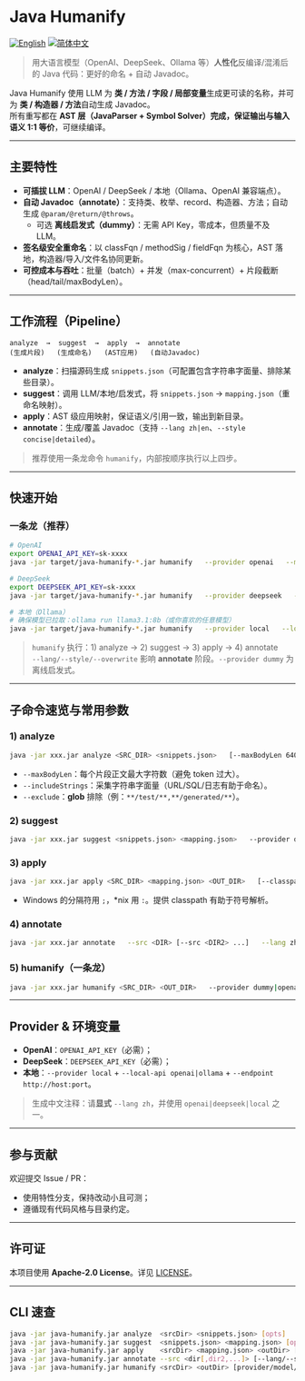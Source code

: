 # Java Humanify 
[![English](https://img.shields.io/badge/README-English-blue)](./README.md)
[![简体中文](https://img.shields.io/badge/README-简体中文-brightgreen)](./README_zh.md)
> 用大语言模型（OpenAI、DeepSeek、Ollama 等）**人性化**反编译/混淆后的 Java 代码：更好的命名 + 自动 Javadoc。

Java Humanify 使用 LLM 为 **类 / 方法 / 字段 / 局部变量**生成更可读的名称，并可为 **类 / 构造器 / 方法**自动生成 Javadoc。  
所有重写都在 **AST 层（JavaParser + Symbol Solver）**完成，保证输出与输入**语义 1:1 等价**，可继续编译。

---

## 主要特性

- **可插拔 LLM**：OpenAI / DeepSeek / 本地（Ollama、OpenAI 兼容端点）。
- **自动 Javadoc（annotate）**：支持类、枚举、record、构造器、方法；自动生成 `@param/@return/@throws`。  
  - 可选 **离线启发式（dummy）**：无需 API Key，零成本，但质量不及 LLM。
- **签名级安全重命名**：以 classFqn / methodSig / fieldFqn 为核心，AST 落地，构造器/导入/文件名协同更新。
- **可控成本与吞吐**：批量（batch）+ 并发（max-concurrent）+ 片段截断（head/tail/maxBodyLen）。

---

## 工作流程（Pipeline）

```
analyze  →  suggest  →  apply  →  annotate
(生成片段)   (生成命名)   (AST应用)   (自动Javadoc)
```

- **analyze**：扫描源码生成 `snippets.json`（可配置包含字符串字面量、排除某些目录）。
- **suggest**：调用 LLM/本地/启发式，将 `snippets.json` → `mapping.json`（重命名映射）。
- **apply**：AST 级应用映射，保证语义/引用一致，输出到新目录。
- **annotate**：生成/覆盖 Javadoc（支持 `--lang zh|en`、`--style concise|detailed`）。

> 推荐使用一条龙命令 `humanify`，内部按顺序执行以上四步。

---

## 快速开始

### 一条龙（推荐）
```bash
# OpenAI
export OPENAI_API_KEY=sk-xxxx
java -jar target/java-humanify-*.jar humanify   --provider openai   --model gpt-4o-mini   --lang zh   samples/src samples/out
```

```bash
# DeepSeek
export DEEPSEEK_API_KEY=sk-xxxx
java -jar target/java-humanify-*.jar humanify   --provider deepseek   --model deepseek-chat   --lang zh   samples/src samples/out
```

```bash
# 本地（Ollama）
# 确保模型已拉取：ollama run llama3.1:8b（或你喜欢的任意模型）
java -jar target/java-humanify-*.jar humanify   --provider local   --local-api ollama   --endpoint http://localhost:11434   --model llama3.1:8b   --lang zh   samples/src samples/out
```

> `humanify` 执行：1) analyze → 2) suggest → 3) apply → 4) annotate  
> `--lang/--style/--overwrite` 影响 **annotate** 阶段。`--provider dummy` 为离线启发式。

---

## 子命令速览与常用参数

### 1) analyze
```bash
java -jar xxx.jar analyze <SRC_DIR> <snippets.json>   [--maxBodyLen 6400]   [--includeStrings true|false]   [--include-ctors true|false]   [--include-class true|false]   [--exclude <glob1,glob2,...>]
```
- `--maxBodyLen`：每个片段正文最大字符数（避免 token 过大）。  
- `--includeStrings`：采集字符串字面量（URL/SQL/日志有助于命名）。  
- `--exclude`：**glob** 排除（例：`**/test/**,**/generated/**`）。

### 2) suggest
```bash
java -jar xxx.jar suggest <snippets.json> <mapping.json>   --provider dummy|openai|local|deepseek   --model gpt-4o-mini   [--local-api openai|ollama]   [--endpoint http://host:port]   [--timeout-sec 180]   [--batch 12]   [--max-concurrent 100]   [--head 40 --tail 30]
```

### 3) apply
```bash
java -jar xxx.jar apply <SRC_DIR> <mapping.json> <OUT_DIR>   [--classpath <jarOrDir:jarOrDir:...>]   [--format | --no-format]
```
- Windows 的分隔符用 `;`，*nix 用 `:`。提供 classpath 有助于符号解析。

### 4) annotate
```bash
java -jar xxx.jar annotate   --src <DIR> [--src <DIR2> ...]   --lang zh|en   --style concise|detailed   --provider dummy|openai|local|deepseek   --model gpt-4o-mini   [--local-api openai|ollama]   [--endpoint http://host:port]   [--timeout-sec 180]   [--batch 12]   [--max-concurrent 100]   [--overwrite]
```

### 5) humanify（一条龙）
```bash
java -jar xxx.jar humanify <SRC_DIR> <OUT_DIR>   --provider dummy|openai|local|deepseek   --model <name>   --lang zh|en   [其它 suggest/annotate 相关参数...]
```

---

## Provider & 环境变量

- **OpenAI**：`OPENAI_API_KEY`（必需）；
- **DeepSeek**：`DEEPSEEK_API_KEY`（必需）；
- **本地**：`--provider local` + `--local-api openai|ollama` + `--endpoint http://host:port`。

> 生成中文注释：请**显式** `--lang zh`，并使用 `openai|deepseek|local` 之一。

---

## 参与贡献

欢迎提交 Issue / PR：
- 使用特性分支，保持改动小且可测；
- 遵循现有代码风格与目录约定。

---

## 许可证

本项目使用 **Apache-2.0 License**。详见 [LICENSE](./LICENSE)。

---

## CLI 速查

```bash
java -jar java-humanify.jar analyze  <srcDir> <snippets.json> [opts]
java -jar java-humanify.jar suggest  <snippets.json> <mapping.json> [opts]
java -jar java-humanify.jar apply    <srcDir> <mapping.json> <outDir> [--classpath ...]
java -jar java-humanify.jar annotate --src <dir[,dir2,...]> [--lang/--style/--overwrite ...]
java -jar java-humanify.jar humanify <srcDir> <outDir> [provider/model/annotate opts...]
```
